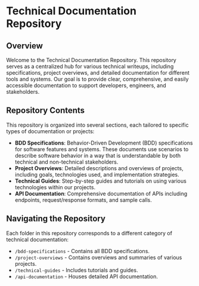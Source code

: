 # Technical Documentation Repository

## Overview

Welcome to the Technical Documentation Repository. This repository serves as a centralized hub for various technical writeups, including specifications, project overviews, and detailed documentation for different tools and systems. Our goal is to provide clear, comprehensive, and easily accessible documentation to support developers, engineers, and stakeholders.

## Repository Contents

This repository is organized into several sections, each tailored to specific types of documentation or projects:

- **BDD Specifications**: Behavior-Driven Development (BDD) specifications for software features and systems. These documents use scenarios to describe software behavior in a way that is understandable by both technical and non-technical stakeholders.
- **Project Overviews**: Detailed descriptions and overviews of projects, including goals, technologies used, and implementation strategies.
- **Technical Guides**: Step-by-step guides and tutorials on using various technologies within our projects.
- **API Documentation**: Comprehensive documentation of APIs including endpoints, request/response formats, and sample calls.

## Navigating the Repository

Each folder in this repository corresponds to a different category of technical documentation:

- `/bdd-specifications` - Contains all BDD specifications.
- `/project-overviews` - Contains overviews and summaries of various projects.
- `/technical-guides` - Includes tutorials and guides.
- `/api-documentation` - Houses detailed API documentation.

